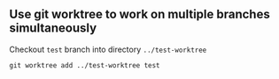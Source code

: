 ## Use git worktree to work on multiple branches simultaneously

Checkout `test` branch into directory `../test-worktree`
```
git worktree add ../test-worktree test
```
